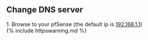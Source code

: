 <h2>Change DNS server</h2>
1. Browse to your pfSense (the default ip is <a href="https://192.168.1.1">192.168.1.1</a>)<br>
{% include httpswarning.md %}
